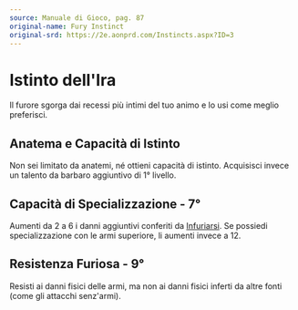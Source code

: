 ```yaml
---
source: Manuale di Gioco, pag. 87
original-name: Fury Instinct
original-srd: https://2e.aonprd.com/Instincts.aspx?ID=3
---
```


# Istinto dell'Ira

Il furore sgorga dai recessi più intimi del tuo animo e lo usi come meglio
preferisci.

## Anatema e Capacità di Istinto

Non sei limitato da anatemi, né ottieni capacità di istinto. Acquisisci invece
un talento da barbaro aggiuntivo di 1° livello.

## Capacità di Specializzazione - 7°

Aumenti da 2 a 6 i danni aggiuntivi conferiti da
[Infuriarsi](/azioni/infuriarsi). Se possiedi specializzazione con le armi
superiore, li aumenti invece a 12.

## Resistenza Furiosa - 9°

Resisti ai danni fisici delle armi, ma non ai danni fisici inferti da altre
fonti (come gli attacchi senz'armi).
